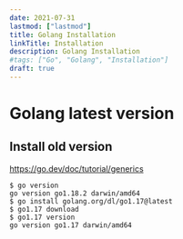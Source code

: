 ```yaml
---
date: 2021-07-31
lastmod: ["lastmod"]
title: Golang Installation
linkTitle: Installation
description: Golang Installation
#tags: ["Go", "Golang", "Installation"]
draft: true
---
```


# Golang latest version

## Install old version
https://go.dev/doc/tutorial/generics

```shell {hl_lines=[3,4,6]}
$ go version
go version go1.18.2 darwin/amd64
$ go install golang.org/dl/go1.17@latest
$ go1.17 download
$ go1.17 version
go version go1.17 darwin/amd64
```
